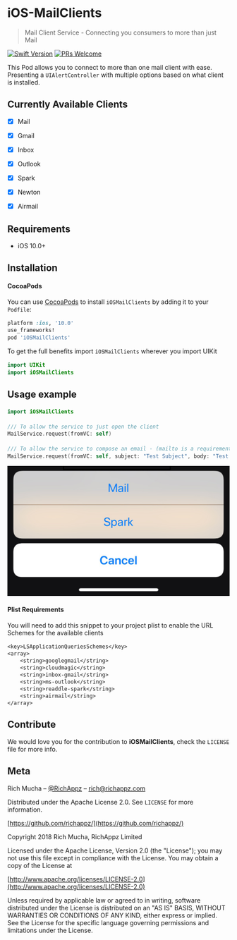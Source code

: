 # iOS-MailClients

> Mail Client Service - Connecting you consumers to more than just Mail

[![Swift Version][swift-image]][swift-url]
[![PRs Welcome](https://img.shields.io/badge/PRs-welcome-brightgreen.svg?style=flat-square)](http://makeapullrequest.com)

This Pod allows you to connect to more than one mail client with ease.  Presenting a `UIAlertController` with multiple options based on what client is installed.

## Currently Available Clients

- [x] Mail
- [x] Gmail
- [x] Inbox
- [x] Outlook
- [x] Spark
- [x] Newton
- [x] Airmail


## Requirements

- iOS 10.0+

## Installation

#### CocoaPods
You can use [CocoaPods](http://cocoapods.org/) to install `iOSMailClients` by adding it to your `Podfile`:

```ruby
platform :ios, '10.0'
use_frameworks!
pod 'iOSMailClients'
```

To get the full benefits import `iOSMailClients` wherever you import UIKit

``` swift
import UIKit
import iOSMailClients
```

## Usage example

```swift
import iOSMailClients

/// To allow the service to just open the client
MailService.request(fromVC: self)

/// To allow the service to compose an email - (mailto is a requirement)
MailService.request(fromVC: self, subject: "Test Subject", body: "Test Body", mailto: "rich@richappz.com")
```

![alt text](https://github.com/RichAppz/iOS-MailClients/blob/master/example.jpg)

#### Plist Requirements

You will need to add this snippet to your project plist to enable the URL Schemes for the available clients

```
<key>LSApplicationQueriesSchemes</key>
<array>
    <string>googlegmail</string>
    <string>cloudmagic</string>
    <string>inbox-gmail</string>
    <string>ms-outlook</string>
    <string>readdle-spark</string>
    <string>airmail</string>
</array>
```

## Contribute

We would love you for the contribution to **iOSMailClients**, check the ``LICENSE`` file for more info.

## Meta

Rich Mucha – [@RichAppz](https://twitter.com/richappz) – rich@richappz.com

Distributed under the Apache License 2.0. See ``LICENSE`` for more information.

[https://github.com/richappz/](https://github.com/richappz/)

[swift-image]:https://img.shields.io/badge/swift-3.0-orange.svg
[swift-url]: https://swift.org/



Copyright 2018 Rich Mucha, RichAppz Limited

Licensed under the Apache License, Version 2.0 (the "License");
you may not use this file except in compliance with the License.
You may obtain a copy of the License at

[http://www.apache.org/licenses/LICENSE-2.0](http://www.apache.org/licenses/LICENSE-2.0)

Unless required by applicable law or agreed to in writing, software
distributed under the License is distributed on an "AS IS" BASIS,
WITHOUT WARRANTIES OR CONDITIONS OF ANY KIND, either express or implied.
See the License for the specific language governing permissions and
limitations under the License.
